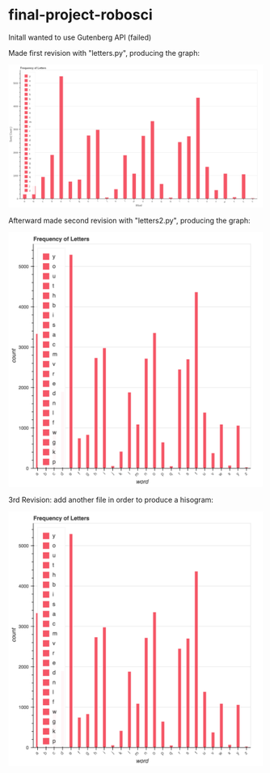 # final-project-robosci

Initall wanted to use Gutenberg API (failed)

Made first revision with "letters.py", producing the graph:
        
![Image of plot5](https://github.com/UCMHSProgramming16-17/final-project-robosci/blob/master/tyee.png)

Afterward made second revision with "letters2.py", producing the graph:

![Image of plot5](https://github.com/UCMHSProgramming16-17/final-project-robosci/blob/master/r2.png)

3rd Revision: add another file in order to produce a hisogram:

![Image of plot5](https://github.com/UCMHSProgramming16-17/final-project-robosci/blob/master/r2.png)

